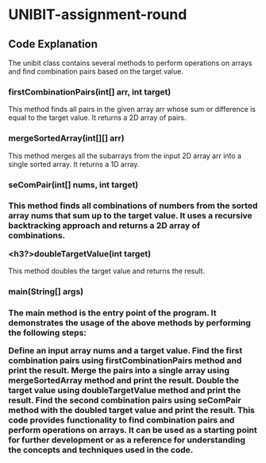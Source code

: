 # UNIBIT-assignment-round



## Code Explanation ##

The unibit class contains several methods to perform operations on arrays and find combination pairs based on the target value.

<h3>firstCombinationPairs(int[] arr, int target)</h3>

This method finds all pairs in the given array arr whose sum or difference is equal to the target value. It returns a 2D array of pairs.

<h3>mergeSortedArray(int[][] arr)</h3>

This method merges all the subarrays from the input 2D array arr into a single sorted array. It returns a 1D array.

<h3>seComPair(int[] nums, int target)<h3>

This method finds all combinations of numbers from the sorted array nums that sum up to the target value. It uses a recursive backtracking approach and returns a 2D array of combinations.

<h3?>doubleTargetValue(int target)</h3>
This method doubles the target value and returns the result.

<h3>main(String[] args)<h3>
The main method is the entry point of the program. It demonstrates the usage of the above methods by performing the following steps:

Define an input array nums and a target value.
Find the first combination pairs using firstCombinationPairs method and print the result.
Merge the pairs into a single array using mergeSortedArray method and print the result.
Double the target value using doubleTargetValue method and print the result.
Find the second combination pairs using seComPair method with the doubled target value and print the result.
This code provides functionality to find combination pairs and perform operations on arrays. It can be used as a starting point for further development or as a reference for understanding the concepts and techniques used in the code.






